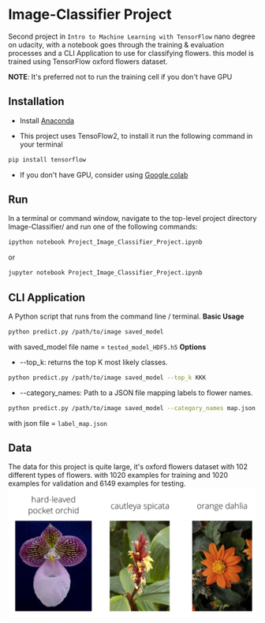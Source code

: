 # Image-Classifier Project

Second project in `Intro to Machine Learning with TensorFlow` nano degree on udacity, with a notebook goes through the training &amp; evaluation processes and a CLI Application to use for classifying flowers. this model is trained using TensorFlow oxford flowers dataset.

**NOTE**: It's preferred not to run the training cell if you don't have GPU

## Installation
- Install [Anaconda](https://www.continuum.io/downloads)

- This project uses TensoFlow2, to install it run the following command in your terminal
```bash
pip install tensorflow
```
- If you don't have GPU, consider using [Google colab](https://colab.research.google.com/notebooks/intro.ipynb#recent=true)
## Run
In a terminal or command window, navigate to the top-level project directory Image-Classifier/ and run one of the following commands:
```bash
ipython notebook Project_Image_Classifier_Project.ipynb
```
or 
```bash
jupyter notebook Project_Image_Classifier_Project.ipynb
```

## CLI Application
A Python script that runs from the command line / terminal.
**Basic Usage**
```bash
python predict.py /path/to/image saved_model
```
with saved_model file name = `tested_model_HDF5.h5`
**Options**
- --top_k: returns the top K most likely classes.
```bash
python predict.py /path/to/image saved_model --top_k KKK
```
-  --category_names: Path to a JSON file mapping labels to flower names.
```bash
python predict.py /path/to/image saved_model --category_names map.json
```
with json file = `label_map.json`
## Data
The data for this project is quite large, it's oxford flowers dataset with 102 different types of flowers. with 1020 examples for training and 1020 examples for validation and 6149 examples for testing.
![examples](Flowers.png)


